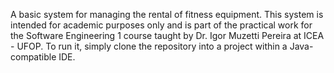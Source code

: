 A basic system for managing the rental of fitness equipment. 
This system is intended for academic purposes only and is part of the practical work for the Software Engineering 1 course taught by Dr. Igor Muzetti Pereira at ICEA - UFOP. 
To run it, simply clone the repository into a project within a Java-compatible IDE.

